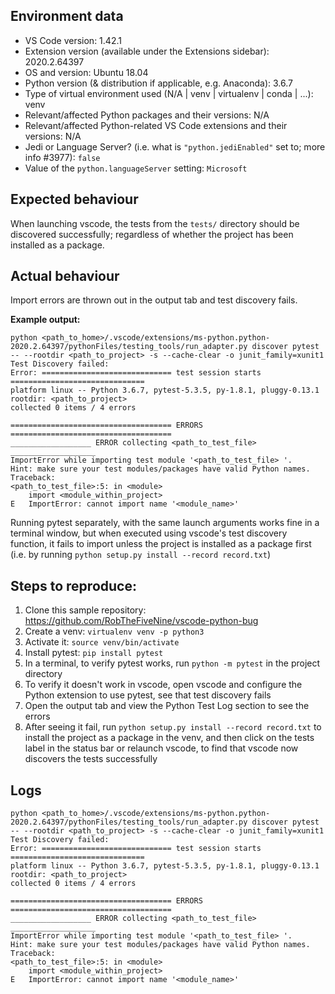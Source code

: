 ## Environment data

- VS Code version: 1.42.1
- Extension version (available under the Extensions sidebar): 2020.2.64397
- OS and version: Ubuntu 18.04
- Python version (& distribution if applicable, e.g. Anaconda): 3.6.7
- Type of virtual environment used (N/A | venv | virtualenv | conda | ...): venv
- Relevant/affected Python packages and their versions: N/A
- Relevant/affected Python-related VS Code extensions and their versions: N/A
- Jedi or Language Server? (i.e. what is `"python.jediEnabled"` set to; more info #3977): `false`
- Value of the `python.languageServer` setting: `Microsoft`

## Expected behaviour

When launching vscode, the tests from the `tests/` directory should be discovered successfully; regardless of whether the project has been installed as a package.

## Actual behaviour

Import errors are thrown out in the output tab and test discovery fails. 

**Example output:**
```
python <path_to_home>/.vscode/extensions/ms-python.python-2020.2.64397/pythonFiles/testing_tools/run_adapter.py discover pytest -- --rootdir <path_to_project> -s --cache-clear -o junit_family=xunit1
Test Discovery failed: 
Error: ============================= test session starts ==============================
platform linux -- Python 3.6.7, pytest-5.3.5, py-1.8.1, pluggy-0.13.1
rootdir: <path_to_project>
collected 0 items / 4 errors

==================================== ERRORS ====================================
__________________ ERROR collecting <path_to_test_file> ___________________
ImportError while importing test module '<path_to_test_file> '.
Hint: make sure your test modules/packages have valid Python names.
Traceback:
<path_to_test_file>:5: in <module>
    import <module_within_project>
E   ImportError: cannot import name '<module_name>'
```
Running pytest separately, with the same launch arguments works fine in a terminal window, but when executed using vscode's test discovery function, it fails to import unless the project is installed as a package first (i.e. by running `python setup.py install --record record.txt`)

## Steps to reproduce:

1. Clone this sample repository: https://github.com/RobTheFiveNine/vscode-python-bug
2. Create a venv: `virtualenv venv -p python3`
3. Activate it: `source venv/bin/activate`
4. Install pytest: `pip install pytest`
5. In a terminal, to verify pytest works, run `python -m pytest` in the project directory
6. To verify it doesn't work in vscode, open vscode and configure the Python extension to use pytest, see that test discovery fails
7. Open the output tab and view the Python Test Log section to see the errors
8. After seeing it fail, run `python setup.py install --record record.txt` to install the project as a package in the venv, and then click on the tests label in the status bar or relaunch vscode, to find that vscode now discovers the tests successfully

## Logs
```
python <path_to_home>/.vscode/extensions/ms-python.python-2020.2.64397/pythonFiles/testing_tools/run_adapter.py discover pytest -- --rootdir <path_to_project> -s --cache-clear -o junit_family=xunit1
Test Discovery failed: 
Error: ============================= test session starts ==============================
platform linux -- Python 3.6.7, pytest-5.3.5, py-1.8.1, pluggy-0.13.1
rootdir: <path_to_project>
collected 0 items / 4 errors

==================================== ERRORS ====================================
__________________ ERROR collecting <path_to_test_file> ___________________
ImportError while importing test module '<path_to_test_file> '.
Hint: make sure your test modules/packages have valid Python names.
Traceback:
<path_to_test_file>:5: in <module>
    import <module_within_project>
E   ImportError: cannot import name '<module_name>'
```
